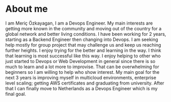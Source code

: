# About me 
I am Meriç Özkayagan, I am a Devops Engineer. My main interests are getting more known in the community and moving out of the country for a global network and better living conditions. I have been working for 2 years, starting as a Backend Engineer then changing into Devops. I am seeking help mostly for group project that may challenge us and keep us reaching further heights. I enjoy trying for the better and learning in the way. I think that learning is most successful like this way. I enjoy helping to other who just started to Devops or Web Development in general since there is so much to learn and a lot more to improvise. That can be overwhelming for beginners so I am willing to help who show interest. My main goal for the next 3 years is improving myself in multicloud environments, enterprise level scaling; getting AWS certificates and graduating from university. After that I can finally move to Netherlands as a Devops Engineer which is my final goal.
